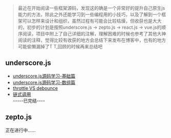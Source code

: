 > 最近在开始阅读一些框架源码，发现这的确是一个非常好的提升自己原生js能力的方法，除此之外还能学习到一些编程用的小技巧，以及了解到一个框架可以怎样来设计和组织，虽然过程有可能会比较枯燥，但收获也是大大的，初步的计划是按照underscore.js -> zepto.js -> react.js -> vue.js的顺序阅读，项目中附上了自己详细的注解，理解困难的时候也参考了其他大神阅读的注释，觉得比较有收获的地方会总结下来发布在博客中，也有的地方可能偷懒漏掉了T T,回顾的时候再来总结吧

## underscore.js  
* [underscore.js源码学习-基础篇](http://123.206.31.196/#/article/59a8abaf4db7444848391f74)
* [underscore.js源码学习-数组篇](http://123.206.31.196/#/article/59a904ec4db7444848391f75)
* [throttle VS debounce](http://123.206.31.196/#/article/59ccf7494db7444848391f76)
* [链式调用](http://123.206.31.196/#/article/59d1d2004db7444848391f7b)  
-----已完结----

## zepto.js
正在进行中......